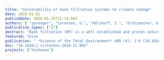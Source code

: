 ```yaml
---
title: "Vulnerability of bank filtration systems to climate change"
date: 2010-01-01
publishDate: 2020-05-25T15:14:06Z
authors: [ "sprenger", "Lorenzen, G.", "Hülshoff, I.", "Grützmacher, G.", "Ronghang, M.", "Pekdeger, A." ]
publication_types: ["2"]
abstract: "Bank filtration (BF) is a well established and proven natural water treatment technology, where surface water is infiltrated to an aquifer through river or lake banks. Improvement of water quality is achieved by a series of chemical, biological and physical processes during subsurface passage. This paper aims at identifying climate sensitive factors affecting bank filtration performance and assesses their relevance based on hypothetical 'drought' and 'flood' climate scenarios. The climate sensitive factors influencing water quantity and quality also have influence on substance removal parameters such as redox conditions and travel time. Droughts are found to promote anaerobic conditions during bank filtration passage, while flood events can drastically shorten travel time and cause breakthrough of pathogens, metals, suspended solids, DOC and organic micropollutants. The study revealed that only BF systems comprising an oxic to anoxic redox sequence ensure maximum removal efficiency. The storage capacity of the banks and availability of two source waters renders BF for drinking water supply less vulnerable than surface water or groundwater abstraction alone. Overall, BF is vulnerable to climate change although anthropogenic impacts are at least as important."
featured: false
publication: " *Science of the Total Environment* 409 (4): 1-9 [10.1016/j.scitotenv.2010.11.002](https://doi.org/10.1016/j.scitotenv.2010.11.002)"
doi: "10.1016/j.scitotenv.2010.11.002"
projects: ["techneau"]
---
```


